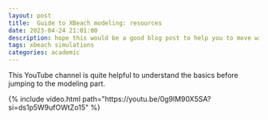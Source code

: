 ```yaml
---
layout: post
title:  Guide to XBeach modeling: resources
date: 2023-04-24 21:01:00
description: hope this would be a good blog post to help you to move with XBeach modeling.
tags: xbeach simulations
categories: academic
---
```

This YouTube channel is quite helpful to understand the basics before jumping to the modeling part.

<div class="row mt-3">
    <div class="col-sm mt-3 mt-md-0">
        {% include video.html path="https://youtu.be/0g9lM90X5SA?si=ds1p5W9ufOWtZo15" %}
</div>
